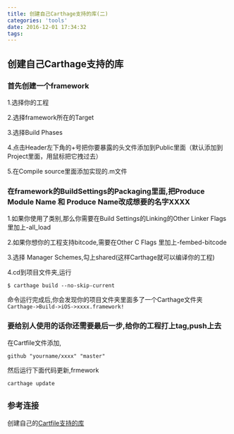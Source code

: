 ```yaml
---
title: 创建自己Carthage支持的库(二)
categories: 'tools'
date: 2016-12-01 17:34:32
tags:
---
```


## 创建自己Carthage支持的库
### 首先创建一个framework
1.选择你的工程

2.选择framework所在的Target

3.选择Build Phases

4.点击Header左下角的+号把你要暴露的头文件添加到Public里面（默认添加到Project里面，用鼠标把它拽过去）

5.在Compile source里面添加实现的.m文件
### 在framework的BuildSettings的Packaging里面,把Produce Module Name 和 Produce Name改成想要的名字XXXX
1.如果你使用了类别,那么你需要在Build Settings的Linking的Other Linker Flags里加上-all_load

2.如果你想你的工程支持bitcode,需要在Other C Flags 里加上-fembed-bitcode

3.选择 Manager Schemes,勾上shared(这样Carthage就可以编译你的工程)

4.cd到项目文件夹,运行

```
$ carthage build --no-skip-current
```
命令运行完成后,你会发现你的项目文件夹里面多了一个Carthage文件夹`Carthage->Build->iOS->xxxx.framework!`
### 要给别人使用的话你还需要最后一步,给你的工程打上tag,push上去
在Cartfile文件添加,

```
github "yourname/xxxx" "master"
```
然后运行下面代码更新,frmework

```
carthage update
```



## `参考连接`

创建自己的[Cartfile支持的库](http://blog.csdn.net/ruglcc/article/details/53725251)